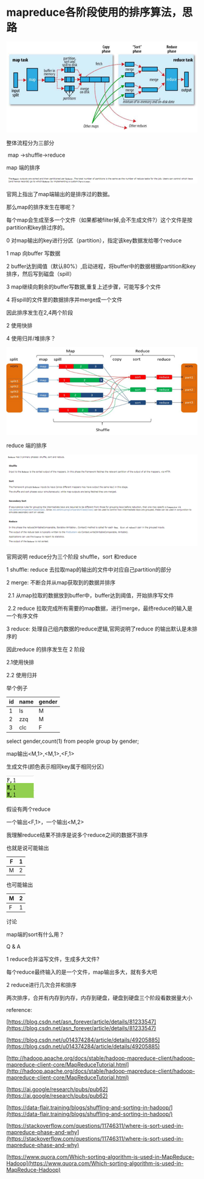# mapreduce各阶段使用的排序算法，思路

![200258mrrmtyzxguud7t0r](pic/200258mrrmtyzxguud7t0r.png)

整体流程分为三部分

​	map ->shuffle->reduce



map 端的排序

![1559114710(1)](pic/1559114710(1).jpg)

官网上指出了map端输出的是排序过的数据。

那么map的排序发生在哪呢？

每个map会生成至多一个文件（如果都被filter掉,会不生成文件?）这个文件是按partition和key排过序的。

0 对map输出的key进行分区（partition），指定该key数据发给哪个reduce

1 map 向buffer 写数据

2 buffer达到阈值（默认80%）,启动进程，将buffer中的数据根据partition和key排序，然后写到磁盘（spill）

3 map继续向剩余的buffer写数据,重复上述步骤，可能写多个文件

4 将spill的文件里的数据排序并merge成一个文件



因此排序发生在2,4两个阶段

2 使用快排

4 使用归并/堆排序？



![1227334-20170829093644390-891096982](pic/1227334-20170829093644390-891096982.png)







reduce 端的排序

![1559115056(1)](pic/1559115056(1).jpg)

官网说明 reduce分为三个阶段 shuffle，sort 和reduce



1 shuffle: reduce 去拉取map的输出的文件中对应自己partition的部分

2 merge: 不断合并从map获取到的数据并排序

​	2.1 从map拉取的数据放到buffer中，buffer达到阈值，开始排序写文件

​	2.2 reduce 拉取完成所有需要的map数据，进行merge，最终reduce的输入是一个有序文件

3 reduce: 处理自己组内数据的reduce逻辑,官网说明了reduce 的输出默认是未排序的



因此reduce 的排序发生在 2 阶段

2.1使用快排

2.2 使用归并





举个例子

| id   | name | gender |
| ---- | ---- | ------ |
| 1    | ls   | M      |
| 2    | zzq  | M      |
| 3    | clc  | F      |



select gender,count(1) from people group by gender;



map输出<M,1>,<M,1>,<F,1>



生成文件(颜色表示相同key属于相同分区)

![1559118949](pic/1559118949.jpg)



假设有两个reduce

一个输出<F,1>，一个输出<M,2>

我理解reduce结果不排序是说多个reduce之间的数据不排序

也就是说可能输出

| F    | 1    |
| ---- | ---- |
| M    | 2    |



也可能输出

| M    | 2    |
| ---- | ---- |
| F    | 1    |



讨论

map端的sort有什么用？



Q & A

1 reduce合并溢写文件，生成多大文件?

每个reduce最终输入的是一个文件，map输出多大，就有多大吧

2 reduce进行几次合并和排序

两次排序，合并有内存到内存，内存到硬盘，硬盘到硬盘三个阶段看数据量大小





reference:

[https://blog.csdn.net/asn_forever/article/details/81233547](https://blog.csdn.net/asn_forever/article/details/81233547)

[https://blog.csdn.net/u014374284/article/details/49205885](https://blog.csdn.net/u014374284/article/details/49205885)

[http://hadoop.apache.org/docs/stable/hadoop-mapreduce-client/hadoop-mapreduce-client-core/MapReduceTutorial.html](http://hadoop.apache.org/docs/stable/hadoop-mapreduce-client/hadoop-mapreduce-client-core/MapReduceTutorial.html)

[https://ai.google/research/pubs/pub62](https://ai.google/research/pubs/pub62)

[https://data-flair.training/blogs/shuffling-and-sorting-in-hadoop/](https://data-flair.training/blogs/shuffling-and-sorting-in-hadoop/)

[https://stackoverflow.com/questions/11746311/where-is-sort-used-in-mapreduce-phase-and-why](https://stackoverflow.com/questions/11746311/where-is-sort-used-in-mapreduce-phase-and-why)

[https://www.quora.com/Which-sorting-algorithm-is-used-in-MapReduce-Hadoop](https://www.quora.com/Which-sorting-algorithm-is-used-in-MapReduce-Hadoop)
